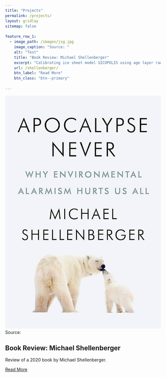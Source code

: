 ```yaml
---
title: "Projects"
permalink: /projects/
layout: gridlay
sitemap: false

feature_row_1:
  - image_path: /images/jsg.jpg
    image_caption: "Source: "
    alt: "Test"
    title: "Book Review: Michael Shellenberger"
    excerpt: "Calibrating ice sheet model SICOPOLIS using age layer radar data in order to project the future impact on sea level accurately."
    url: /shellenberger/
    btn_label: "Read More"
    btn_class: "btn--primary"

---
```

<style>
    .jumbotron {
        padding: 3%;
        padding-bottom: 10px;
        padding-top: 10px;
        margin-top: 10px;
        margin-bottom: 30px;
    }
</style>

<div class="feature__item">
    <div class="archive__item">
        <div class="archive__item-teaser">
            <img src="/images/shellenberger.jpg" alt="Test">
            <span class="archive__item-caption">Source: </span>
        </div>
        <div class="archive__item-body">
            <h2 class="archive__item-title">Book Review: Michael Shellenberger</h2>
            <div class="archive__item-excerpt">
                <p>Review of a 2020 book by Michael Shellenberger.</p>
            </div>
            <p><a href="/shellenberger/" class="btn btn--primary">Read More</a></p>
        </div>
    </div>
</div>
